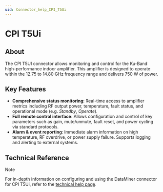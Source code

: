 ```yaml
---
uid: Connector_help_CPI_T5Ui
---
```


# CPI T5Ui

## About

The CPI T5UI connector allows monitoring and control for the Ku-Band high-performance indoor amplifier. This amplifier is designed to operate within the 12.75 to 14.80 GHz frequency range and delivers 750 W of power.

## Key Features

- **Comprehensive status monitoring**: Real-time access to amplifier metrics including RF output power, temperature, fault status, and operational mode (e.g. *Standby*, *Operate*).
- **Full remote control interface**: Allows configuration and control of key parameters such as gain, mute/unmute, fault reset, and power cycling via standard protocols.
- **Alarm & event reporting**: Immediate alarm information on high temperature, RF overdrive, or power supply failure. Supports logging and alerting to external systems.

## Technical Reference

> [!NOTE]
> For in-depth information on configuring and using the DataMiner connector for CPI T5Ui, refer to the [technical help page](xref:Connector_help_CPI_T5Ui_Technical).

